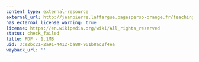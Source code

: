 ```yaml
---
content_type: external-resource
external_url: http://jeanpierre.laffargue.pagesperso-orange.fr/teaching/Macroeconomie_du_developpement/bb-nn_model.pdf
has_external_license_warning: true
license: https://en.wikipedia.org/wiki/All_rights_reserved
status: check_failed
title: PDF - 1.1MB
uid: 3ce2bc21-2a91-4412-ba88-961b8ac2f4ea
wayback_url: ''
---
```

